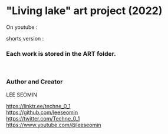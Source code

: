 
# "Living lake"  art project (2022)









On youtube : 

shorts version : 
   <br/>  
   
### Each work is stored in the ART folder.  

<br/>  







### Author and Creator
 
 LEE SEOMIN
 
 https://linktr.ee/techne_0_1
   <br/> 
 https://github.com/leeseomin 
  <br/> 
 https://twitter.com/Techne_0_1
 <br/>
 https://www.youtube.com/@leeseomin
  <br/>
